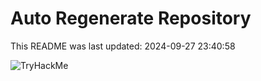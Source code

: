 # Auto Regenerate Repository

This README was last updated: 2024-09-27 23:40:58

 ![TryHackMe](https://tryhackme.com/badge/533634)